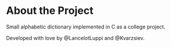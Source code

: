 
# About the Project

Small alphabetic dictionary implemented in C as a college project.

Developed with love by @LancelotLuppi and @Kvarzsiev.
